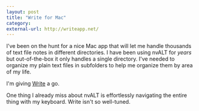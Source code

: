 ```yaml
---
layout: post
title: "Write for Mac"
category: 
external-url: http://writeapp.net/
---
```


I've been on the hunt for a nice Mac app that will let me handle thousands of text file notes in different directories. I have been using nvALT for _years_ but out-of-the-box it only handles a single directory. I've needed to organize my plain text files in subfolders to help me organize them by area of my life. 

I'm giving [Write](http://writeapp.net/) a go. 

One thing I already miss about nvALT is effortlessly navigating the entire thing with my keyboard. Write isn't so well-tuned.